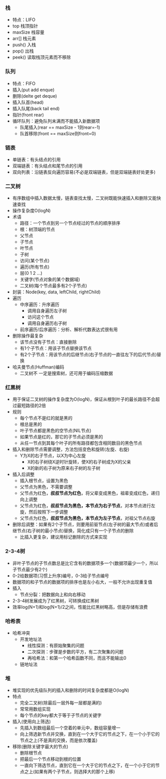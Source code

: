 ### 栈
- 特点：LIFO
- top 栈顶指针
- maxSize 栈容量
- arr\[\] 栈元素
- push() 入栈
- pop() 出栈
- peek() 读取栈顶元素而不移除

### 队列
- 特点：FIFO
- 插入(put add enque)
- 删除(delte get deque)
- 插入队首(head)
- 插入队尾(back tail end)
- 指针(front rear)
- 循环队列：避免队列未满而不能插入新数据项
  - 队尾插入(rear == maxSize - 1则rear=-1)
  - 队首移除(front == maxSize则front=0)

### 链表
- 单链表：有头结点的引用
- 双端链表：有头结点和尾节点的引用
- 双向列表：沿链表反向遍历容易(不必是双端链表，但是双端链表好处更多)

### 二叉树
- 有序数组中插入数据太慢，链表查找太慢，二叉树既能快速插入和删除又能快速查找
- 操作复杂度O(logN)
- 术语
  - 路径：一个节点到另一个节点经过的节点的顺序排序
  - 根：树顶端的节点
  - 父节点
  - 子节点
  - 叶节点
  - 子树
  - 访问(某个节点)
  - 遍历(所有节点)
  - 层(0 1 2 ...)
  - 关键字(节点对象的某个数据域)
  - 二叉树(每个节点最多有2个子节点)
- 封装：Node(key, data, leftChild, rightChild)
- 遍历
  - 中序遍历：升序遍历
    - 调用自身遍历左子树
    - 访问这个节点
    - 调用自身遍历右子树
  - 前序遍历/后序遍历：分析、解析代数表达式很有用
- 删除操作最复杂
  - 该节点没有子节点：直接删除
  - 有1个子节点：用该子节点替换该节点
  - 有2个子节点：用该节点的后继节点(右子节点的一直往左下的后代节点)替换
- 哈夫曼节点(Huffman)编码
  - 二叉树不 一定是搜索树，还可用于编码压缩数据
  
### 红黑树
- 用于保证二叉树的操作复杂度为O(logN)，保证从根到叶子的最长路径不会超过最短路径的2倍
- 规则
  - 每个节点不是红的就是黑的
  - 根总是黑的
  - 叶子节点都是黑色的空节点(NIL节点)
  - 如果节点是红的，那它的子节点必须是黑的
  - 从任一节点到其每个叶子的所有路径都包含相同数目的黑色节点
- 插入和删除节点需要调整，方法包括变色和旋转(左旋、右旋)
  - Y为X的右子节点，以X为中心左旋
    - X的右子树绕X逆时针旋转，使X的右子树成为X的父亲
    - X的新的右子树为原来右子树的左子树
- 插入后调整
  - 插入根节点，设置为黑色
  - 父节点为黑色，不需要调整
  - 父节点为红色，**叔叔节点为红色**，将父辈变成黑色，祖辈变成红色，递归向上调整
  - 父节点为红色，**叔叔节点为黑色，本节点为右子节点**，对本节点进行左旋，然后按照下一步调整
  - 父节点为红色，**叔叔节点为黑色，本节点为左子节点**，对祖父节点右旋
- 删除后调整：如果有2个子节点，则要用前驱节点(左子树的最大节点)或者后继节点(右子树的最小节点)替换，简化成只有一个子节点的删除
  - 比插入更复杂，建议用标记删除的方式来实现
  
### 2-3-4树
- 非叶子节点的子节点数总是比它含有的数据项多一个(数据项最少一个，所以子节点最少有2个)
- 0-2给数据项(习惯上升序)编号，0-3给子节点编号
- 数据项的和子节点的数据项的排序也是左小右大，一般不允许出现重复值
- 插入
  - 节点分裂：把数据向上和向右移动
- 2-3-4树发展成为了红黑树，可转换成红黑树
- 效率log(N+1)和log(N+1)/2之间，性能比红黑树略高，但是存储有浪费

### 哈希表
- 哈希冲突
  - 开发地址法
    - 线性探测：有原始聚集的问题
    - 二次探测：步骤是步数的平方，有二次聚集的问题
    - 再哈希法：和第一个哈希函数不同，而且不能输出0
  - 链地址法
  
### 堆
- 堆实现的优先级队列的插入和删除的时间复杂度都是O(logN)
- 特点
  - 完全二叉树(除最后一层外每一层都是满的)
  - 常常用数组实现
  - 每个节点的key都大于等于子节点的关键字
- 插入(使用向上筛选)
  - 先插入到数组最后一个空着的单元中，数组容量增一
  - 向上筛选新节点并交换，直到在一个大于它的节点之下，在一个小于它的节点之上(不是真的交换，而是依次覆盖)
- 移除(删除关键字最大的节点)
  - 删除根节点
  - 把最后一个节点移动到根的位置
  - 一直向下筛选节点，直到它在一个大于它的节点之下，在一个小于它的节点之上(如果有两个子节点，则选择大的那个上移)
